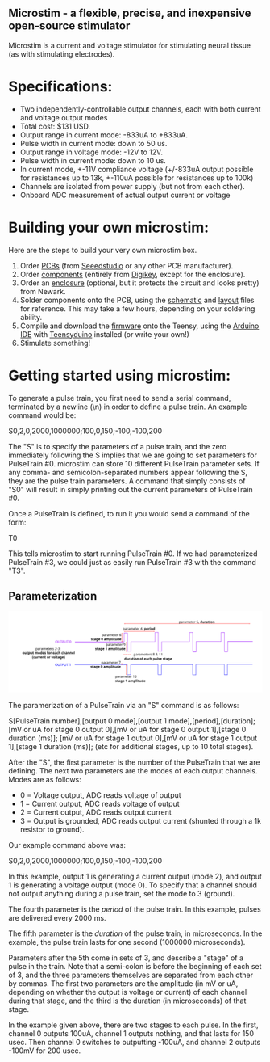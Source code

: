 Microstim - a flexible, precise, and inexpensive open-source stimulator
-------------------------------
Microstim is a current and voltage stimulator for stimulating neural tissue (as with stimulating electrodes). 

# Specifications:

 - Two independently-controllable output channels, each with both current and voltage output modes
 - Total cost: $131 USD.
 - Output range in current mode: -833uA to +833uA. 
 - Pulse width in current mode: down to 50 us.
 - Output range in voltage mode: -12V to 12V.
 - Pulse width in current mode: down to 10 us.
 - In current mode, +-11V compliance voltage (+/-833uA output possible for resistances up to 13k, +-110uA possible for resistances up to 100k)
 - Channels are isolated from power supply (but not from each other).
 - Onboard ADC measurement of actual output current or voltage
 
# Building your own microstim:

Here are the steps to build your very own microstim box. 

1. Order [PCBs](./PCBs/CombinedPCB_fabricationFiles_20181210/)  (from [Seeedstudio](https://www.seeedstudio.com/fusion.html) or any other PCB manufacturer). 
2. Order [components](./microstim_BOM.xlsx) (entirely from [Digikey](https://www.digikey.com/), except for the enclosure).
3. Order an [enclosure](https://www.newark.com/box-enclosures/b5-080bk/enclosure-instrument-aluminium/dp/39M5412?ost=B5-080BK) (optional, but it protects the circuit and looks pretty) from Newark.
4. Solder components onto the PCB, using the [schematic](./schematic.pdf) and [layout](./pcb.pdf) files for reference. This may take a few hours, depending on your soldering ability.
5. Compile and download the [firmware](./microstim_teensy/microstim_teensy.ino) onto the Teensy, using the [Arduino IDE](https://www.arduino.cc/en/main/software) with [Teensyduino](https://www.pjrc.com/teensy/td_download.html) installed (or write your own!)
6. Stimulate something!

# Getting started using microstim:

To generate a pulse train, you first need to send a serial command, terminated by a newline (\n) in order to define a pulse train. An example command would be:

   S0,2,0,2000,1000000;100,0,150;-100,-100,200
   
The "S" is to *s*pecify the parameters of a pulse train, and the zero immediately following the S implies that we are going to set parameters for PulseTrain #0. microstim can store 10 different PulseTrain parameter sets. If any comma- and semicolon-separated numbers appear following the S, they are the pulse train parameters. A command that simply consists of "S0" will result in simply printing out the current parameters of PulseTrain #0. 

Once a PulseTrain is defined, to run it you would send a command of the form:

   T0

This tells microstim to start running PulseTrain #0. If we had parameterized PulseTrain #3, we could just as easily run PulseTrain #3 with the command "T3".

##  Parameterization 

![Alt text](./pulseTrainParametrization.svg)

The paramerization of a PulseTrain via an "S" command is as follows:

S[PulseTrain number],[output 0 mode],[output 1 mode],[period],[duration];[mV or uA for stage 0 output 0],[mV or uA for stage 0 output 1],[stage 0 duration (ms)]; [mV or uA for stage 1 output 0],[mV or uA for stage 1 output 1],[stage 1 duration (ms)]; (etc for additional stages, up to 10 total stages).

After the "S", the first parameter is the number of the PulseTrain that we are defining. The next two parameters are the modes of each output channels. Modes are as follows:

 - 0 = Voltage output, ADC reads voltage of output
 - 1 = Current output, ADC reads voltage of output 
 - 2 = Current output, ADC reads output current
 - 3 = Output is grounded, ADC reads output current (shunted through a 1k resistor to ground).

Our example command above was: 
   
   S0,2,0,2000,1000000;100,0,150;-100,-100,200
   
In this example, output 1 is generating a current output (mode 2), and output 1 is generating a voltage output (mode 0). To specify that a channel should not output anything during a pulse train, set the mode to 3 (ground).  

The fourth parameter is the _period_ of the pulse train. In this example, pulses are delivered every 2000 ms.

The fifth parameter is the _duration_ of the pulse train, in microseconds. In the example, the pulse train lasts for one second (1000000 microseconds).

Parameters after the 5th come in sets of 3, and describe a "stage" of a pulse in the train. Note that a semi-colon is before the beginning of each set of 3, and the three parameters themselves are separated from each other by commas. The first two parameters are the amplitude (in mV or uA, depending on whether the output is voltage or current) of each channel during that stage, and the third is the duration (in microseconds) of that stage. 

In the example given above, there are two stages to each pulse. In the first, channel 0 outputs 100uA, channel 1 outputs nothing, and that lasts for 150 usec. Then channel 0 switches to outputting -100uA, and channel 2 outputs -100mV for 200 usec. 





